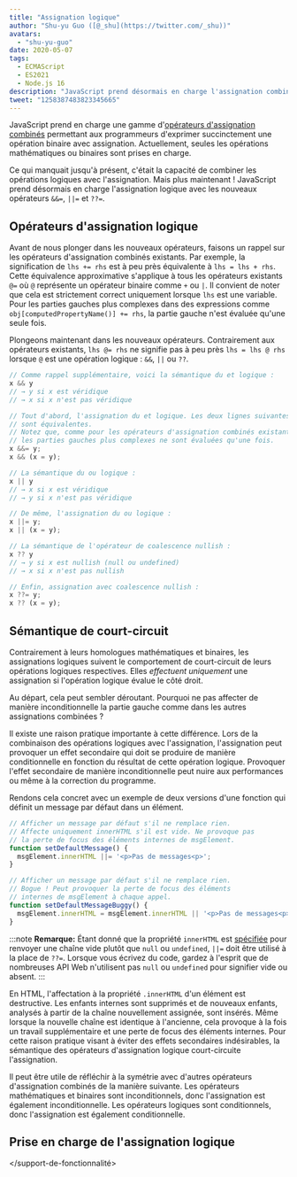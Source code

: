 ```yaml
---
title: "Assignation logique"
author: "Shu-yu Guo ([@_shu](https://twitter.com/_shu))"
avatars: 
  - "shu-yu-guo"
date: 2020-05-07
tags: 
  - ECMAScript
  - ES2021
  - Node.js 16
description: "JavaScript prend désormais en charge l'assignation combinée avec des opérations logiques."
tweet: "1258387483823345665"
---
```

JavaScript prend en charge une gamme d'[opérateurs d'assignation combinés](https://developer.mozilla.org/en-US/docs/Web/JavaScript/Reference/Operators/Assignment_Operators) permettant aux programmeurs d'exprimer succinctement une opération binaire avec assignation. Actuellement, seules les opérations mathématiques ou binaires sont prises en charge.

<!--truncate-->
Ce qui manquait jusqu'à présent, c'était la capacité de combiner les opérations logiques avec l'assignation. Mais plus maintenant ! JavaScript prend désormais en charge l'assignation logique avec les nouveaux opérateurs `&&=`, `||=` et `??=`.

## Opérateurs d'assignation logique

Avant de nous plonger dans les nouveaux opérateurs, faisons un rappel sur les opérateurs d'assignation combinés existants. Par exemple, la signification de `lhs += rhs` est à peu près équivalente à `lhs = lhs + rhs`. Cette équivalence approximative s'applique à tous les opérateurs existants `@=` où `@` représente un opérateur binaire comme `+` ou `|`. Il convient de noter que cela est strictement correct uniquement lorsque `lhs` est une variable. Pour les parties gauches plus complexes dans des expressions comme `obj[computedPropertyName()] += rhs`, la partie gauche n'est évaluée qu'une seule fois.

Plongeons maintenant dans les nouveaux opérateurs. Contrairement aux opérateurs existants, `lhs @= rhs` ne signifie pas à peu près `lhs = lhs @ rhs` lorsque `@` est une opération logique : `&&`, `||` ou `??`.

```js
// Comme rappel supplémentaire, voici la sémantique du et logique :
x && y
// → y si x est véridique
// → x si x n'est pas véridique

// Tout d'abord, l'assignation du et logique. Les deux lignes suivantes
// sont équivalentes.
// Notez que, comme pour les opérateurs d'assignation combinés existants,
// les parties gauches plus complexes ne sont évaluées qu'une fois.
x &&= y;
x && (x = y);

// La sémantique du ou logique :
x || y
// → x si x est véridique
// → y si x n'est pas véridique

// De même, l'assignation du ou logique :
x ||= y;
x || (x = y);

// La sémantique de l'opérateur de coalescence nullish :
x ?? y
// → y si x est nullish (null ou undefined)
// → x si x n'est pas nullish

// Enfin, assignation avec coalescence nullish :
x ??= y;
x ?? (x = y);
```

## Sémantique de court-circuit

Contrairement à leurs homologues mathématiques et binaires, les assignations logiques suivent le comportement de court-circuit de leurs opérations logiques respectives. Elles _effectuent uniquement_ une assignation si l'opération logique évalue le côté droit.

Au départ, cela peut sembler déroutant. Pourquoi ne pas affecter de manière inconditionnelle la partie gauche comme dans les autres assignations combinées ?

Il existe une raison pratique importante à cette différence. Lors de la combinaison des opérations logiques avec l'assignation, l'assignation peut provoquer un effet secondaire qui doit se produire de manière conditionnelle en fonction du résultat de cette opération logique. Provoquer l'effet secondaire de manière inconditionnelle peut nuire aux performances ou même à la correction du programme.

Rendons cela concret avec un exemple de deux versions d'une fonction qui définit un message par défaut dans un élément.

```js
// Afficher un message par défaut s'il ne remplace rien.
// Affecte uniquement innerHTML s'il est vide. Ne provoque pas
// la perte de focus des éléments internes de msgElement.
function setDefaultMessage() {
  msgElement.innerHTML ||= '<p>Pas de messages<p>';
}

// Afficher un message par défaut s'il ne remplace rien.
// Bogue ! Peut provoquer la perte de focus des éléments
// internes de msgElement à chaque appel.
function setDefaultMessageBuggy() {
  msgElement.innerHTML = msgElement.innerHTML || '<p>Pas de messages<p>';
}
```

:::note
**Remarque:** Étant donné que la propriété `innerHTML` est [spécifiée](https://w3c.github.io/DOM-Parsing/#dom-innerhtml-innerhtml) pour renvoyer une chaîne vide plutôt que `null` ou `undefined`, `||=` doit être utilisé à la place de `??=`. Lorsque vous écrivez du code, gardez à l'esprit que de nombreuses API Web n'utilisent pas `null` ou `undefined` pour signifier vide ou absent.
:::

En HTML, l'affectation à la propriété `.innerHTML` d'un élément est destructive. Les enfants internes sont supprimés et de nouveaux enfants, analysés à partir de la chaîne nouvellement assignée, sont insérés. Même lorsque la nouvelle chaîne est identique à l'ancienne, cela provoque à la fois un travail supplémentaire et une perte de focus des éléments internes. Pour cette raison pratique visant à éviter des effets secondaires indésirables, la sémantique des opérateurs d'assignation logique court-circuite l'assignation.

Il peut être utile de réfléchir à la symétrie avec d'autres opérateurs d'assignation combinés de la manière suivante. Les opérateurs mathématiques et binaires sont inconditionnels, donc l'assignation est également inconditionnelle. Les opérateurs logiques sont conditionnels, donc l'assignation est également conditionnelle.

## Prise en charge de l'assignation logique

<feature-support chrome="85"
                 firefox="79 https://bugzilla.mozilla.org/show_bug.cgi?id=1629106"
                 safari="14 https://developer.apple.com/documentation/safari-release-notes/safari-14-beta-release-notes#Nouvelles-fonctionnalités:~:text=Ajouté%20support%20de%20l'opérateur%20d'affectation%20logique."
                 nodejs="16"
                 babel="oui https://babeljs.io/docs/en/babel-plugin-proposal-logical-assignment-operators"></support-de-fonctionnalité>

